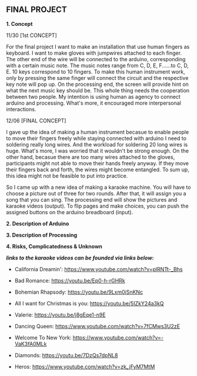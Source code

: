 **FINAL PROJECT**
-------
**1. Concept**

11/30 [1st CONCEPT]

For the final project I want to make an installation that use human fingers as keyboard. I want to make gloves with jumpwires attached to each finger. The other end of the wire will be connected to the arduino, corresponding with a certain music note. The music notes range from C, D, E, F......to C, D, E. 10 keys correspond to 10 fingers. To make this human instrument work, only by pressing the same finger will connect the circuit and the respective key note will pop up. On the processing end, the screen will provide hint on what the next music key should be. This whole thing needs the cooperation between two people. My intention is using human as agency to connect arduino and processing. What's more, it encouraged more interpersonal interactions.

12/06 [FINAL CONCEPT]

I gave up the idea of making a human instrument becasue to enable people to move their fingers freely while staying connected with arduino I need to soldering really long wires. And the workload for soldering 20 long wires is huge. What's more, I was worried that it wouldn't be strong enough. On the other hand, becasue there are too many wires attached to the gloves, participants might not able to move their hands freely anyway. If they move their fingers back and forth, the wires might become entangled. To sum up, this idea might not be feasible to put into practice.

So I came up with a new idea of making a karaoke machine. You will have to choose a picture out of three for two rounds. After that, it will assign you a song that you can sing. The processing end will show the pictures and karaoke videos (output). To flip pages and make choices, you can push the assigned buttons on the arduino breadboard (input).  

**2. Description of Arduino**

**3. Description of Processing**

**4. Risks, Complicatedness & Unknown**



***links to the karaoke videos can be founded via links below:***

- California Dreamin': https://www.youtube.com/watch?v=plRNTt-_Bhs

- Bad Romance: https://youtu.be/Ep0-h-rGHRk

- Bohemian Rhapsody: https://youtu.be/9Lxm0iSnKNc

- All I want for Christmas is you: https://youtu.be/5IZkY24a3kQ

- Valerie: https://youtu.be/j8gEqe1-n9E

- Dancing Queen: https://www.youtube.com/watch?v=7fCMws3U2zE

- Welcome To New York: https://www.youtube.com/watch?v=-VaK3fA0MLk

- Diamonds: https://youtu.be/7DzQs7dpNL8

- Heros: https://www.youtube.com/watch?v=zk_jFyM7MtM
